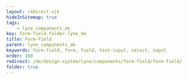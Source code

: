 ```yaml
---
layout: redirect.njk
hideInSitemap: true
tags: 
    - lyne_components_de
key: form-field-folder-lyne_de
title: Form-Field
parent: lyne_components_de
keywords: form-field, form, field, text-input, select, input
order: 160
redirect: /de/design-system/lyne/components/form-field/form-field/
folder: true
---
```

